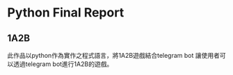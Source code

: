 # Python Final Report
## 1A2B
此作品以python作為實作之程式語言，將1A2B遊戲結合telegram bot 讓使用者可以透過telegram bot進行1A2B的遊戲。

